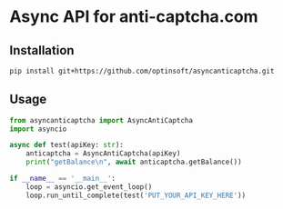 # Async API for anti-captcha.com

## Installation

```bash
pip install git+https://github.com/optinsoft/asyncanticaptcha.git
```

## Usage

```python
from asyncanticaptcha import AsyncAntiCaptcha
import asyncio

async def test(apiKey: str):
    anticaptcha = AsyncAntiCaptcha(apiKey)
    print("getBalance\n", await anticaptcha.getBalance())    

if __name__ == '__main__':
    loop = asyncio.get_event_loop()
    loop.run_until_complete(test('PUT_YOUR_API_KEY_HERE'))
```
